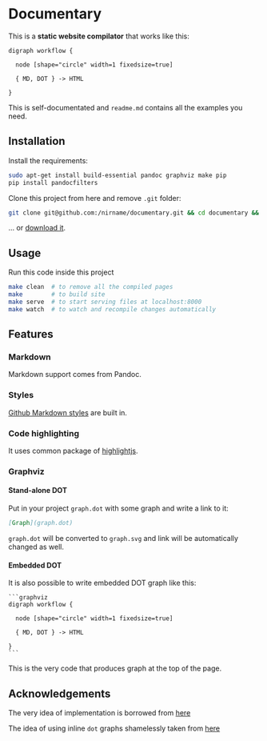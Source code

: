 # Documentary

This is a **static website compilator** that works like this:

```graphviz
digraph workflow {

  node [shape="circle" width=1 fixedsize=true]

  { MD, DOT } -> HTML

}
```

This is self-documentated and `readme.md` contains all the examples you need.

## Installation

Install the requirements:

```bash
sudo apt-get install build-essential pandoc graphviz make pip
pip install pandocfilters
```

Clone this project from here and remove `.git` folder:

```bash
git clone git@github.com:/nirname/documentary.git && cd documentary && rm -rf .git
```

... or [download it](https://github.com/nirname/documentary/archive/master.zip).

## Usage

Run this code inside this project

```bash
make clean  # to remove all the compiled pages
make        # to build site
make serve  # to start serving files at localhost:8000
make watch  # to watch and recompile changes automatically
```

## Features

### Markdown

Markdown support comes from Pandoc.

### Styles

[Github Markdown styles](https://github.com/sindresorhus/github-markdown-css) are built in.

### Code highlighting

It uses common package of [highlightjs](https://highlightjs.org/download/).

### Graphviz

#### Stand-alone DOT

Put in your project `graph.dot` with some graph and write a link to it:

```markdown
[Graph](graph.dot)

```

`graph.dot` will be converted to `graph.svg` and link will be automatically changed as well.

#### Embedded DOT

It is also possible to write embedded DOT graph like this:

    ```graphviz
    digraph workflow {

      node [shape="circle" width=1 fixedsize=true]

      { MD, DOT } -> HTML

    }
    ```

This is the very code that produces graph at the top of the page.

## Acknowledgements

The very idea of implementation is borrowed from [here](https://tylercipriani.com/blog/2014/05/13/replace-jekyll-with-pandoc-makefile/)

The idea of using inline `dot` graphs shamelessly taken from [here](https://gitlab.com/meonkeys/pandoc-dot-svg-hack/tree/master)
